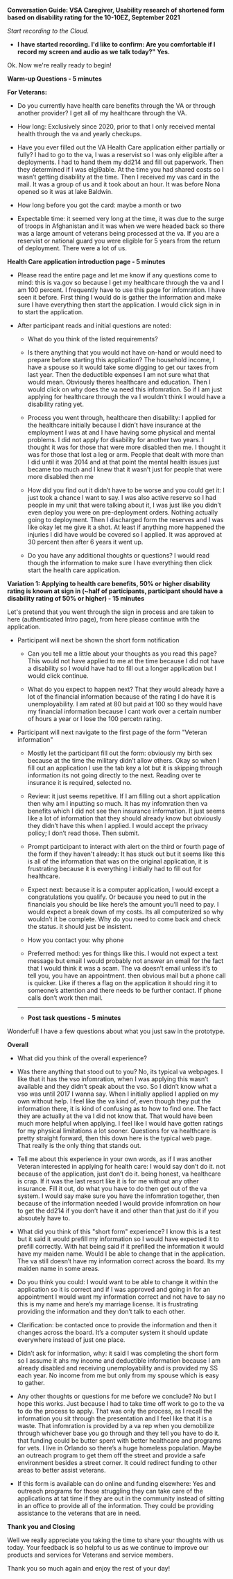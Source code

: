 **Conversation Guide: VSA Caregiver, Usability research of shortened form based on disability rating for the 10-10EZ, September 2021**

*Start recording to the Cloud.*

* **I have started recording. I'd like to confirm: Are you comfortable if I record my screen and audio as we talk today?" Yes.**

Ok. Now we're really ready to begin!

**Warm-up Questions - 5 minutes**

**For Veterans:**

* Do you currently have health care benefits through the VA or through another provider? I get all of my healthcare through the VA.

* How long: Exclusively since 2020, prior to that I only received mental health through the va and yearly checkups.

* Have you ever filled out the VA Health Care application either partially or fully? I had to go to the va, I was a reservist so I was only eligible after a deployments. I had to hand them my dd214 and fill out paperwork. Then they determined if I was elgi9able. At the time you had shared costs so I wasn’t getting disability at the time. Then I received my vas card in the mail. It was a group of us and it took about an hour. It was before Nona opened so it was at lake Baldwin.

* How long before you got the card: maybe a month or two

* Expectable time: it seemed very long at the time, it was due to the surge of troops in Afghanistan and it was when we were headed back so there was a large amount of veterans being processed at the va. If you are a reservist or national guard you were eligible for 5 years from the return of deployment. There were a lot of us.

**Health Care application introduction page - 5 minutes**

* Please read the entire page and let me know if any questions come to mind: this is va.gov so because I get my healthcare through the va and I am 100 percent. I frequently have to use this page for infomration. I have seen it before. First thing I would do is gather the information and make sure I have everything then start the application. I would click sign in in to start the application.

* After participant reads and initial questions are noted:

    * What do you think of the listed requirements?

    * Is there anything that you would not have on-hand or would need to prepare before starting this application? The household income, I have a spouse so it would take some digging to get our taxes from last year. Then the deductible expenses I am not sure what that would mean. Obviously theres healthcare and education. Then I would click on why does the va need this infomration. So if I am just applying for healthcare through the va I wouldn’t think I would have a disability rating yet.

    * Process you went through, healthcare then disability: I applied for the healthcare initially because I didn’t have insurance at the employment I was at and I have having some physical and mental problems. I did not apply for disability for another two years. I thought it was for those that were more disabled then me. I thought it was for those that lost a leg or arm. People that dealt with more than I did until it was 2014 and at that point the mental health issues just became too much and I knew that it wasn’t just for people that were more disabled then me

    * How did you find out it didn’t have to be worse and you could get it: I just took a chance I want to say. I was also active reserve so I had people in my unit that were talking about it, I was just like you didn’t even deploy you were on pre-deployment orders. Nothing actually going to deployment. Then I discharged form the reserves and I was like okay let me give it a shot. At least if anything more happened the injuries I did have would be covered so I applied. It was approved at 30 percent then after 6 years it went up.

    * Do you have any additional thoughts or questions? I would read though the information to make sure I have everything then click start the health care application.

**Variation 1: Applying to health care benefits, 50% or higher disability rating is known at sign in (~half of participants, participant should have a disability rating of 50% or higher) - 15 minutes**

Let's pretend that you went through the sign in process and are taken to here (authenticated Intro page), from here please continue with the application.

* Participant will next be shown the short form notification

    * Can you tell me a little about your thoughts as you read this page? This would not have applied to me at the time because I did not have a disability so I would have had to fill out a longer application but I would click continue.

    * What do you expect to happen next? That they would already have a lot of the financial information because of the rating I do have it is unemployability. I am rated at 80 but paid at 100 so they would have my financial information because I cant work over a certain number of hours a year or I lose the 100 percetn rating.

* Participant will next navigate to the first page of the form "Veteran information"

    * Mostly let the participant fill out the form:  obviously my birth sex because at the time the military didn’t allow others. Okay so when I fill out an application I use the tab key a lot but it is skipping through information its not going directly to the next.  Reading over te insurance it is required, selected no.

    * Review: it just seems repetitive. If I am filling out a short application then why am I inputting so much. It has my infomration then va benefits which I did not see then insurance information. It just seems like a lot of information that they should already know but obviously they didn’t have this when I applied. I would accept the privacy policy; I don’t read those. Then submit.

    * Prompt participant to interact with alert on the third or fourth page of the form if they haven't already:  It has stuck out but it seems like this is all of the information that was on the original application, it is frustrating because it is everything I initially had to fill out for healthcare.

    * Expect next: because it is a computer application, I would except a congratulations you qualify. Or because you need to put in the financials you should be like here’s the amount you’ll need to pay. I would expect a break down of my costs. Its all computerized so why wouldn’t it be complete. Why do you need to come back and check the status. it should just be insistent.

    * How you contact you: why phone

    * Preferred method: yes for things like this. I would not expect a text message but email I would probably not answer an email for the fact that I would think it was a scam. The va doesn’t email unless it’s to tell you, you have an appointment. then obvious mail but a phone call is quicker. Like if theres a flag on the application it should ring it to someone’s attention and there needs to be further contact. If phone calls don’t work then mail.

    * ** **

    * **Post task questions - 5 minutes**

Wonderful! I have a few questions about what you just saw in the prototype.

**Overall**

* What did you think of the overall experience?

* Was there anything that stood out to you?  No, its typical va webpages. I like that it has the vso infomration, when I was applying this wasn’t available and they didn’t speak about the vso. So I didn’t know what a vso was until 2017 I wanna say. When I initially applied I applied on my own without help. I feel like the va kind of, even though they put the information there, it is kind of confusing as to how to find one. The fact they are actually at the va I did not know that. That would have been much more helpful when applying. I feel like I would have gotten ratings for my physical limitations a lot sooner. Questions for va healthcare is pretty straight forward, then this down here is the typical web page. That really is the only thing that stands out.

* Tell me about this experience in your own words, as if I was another Veteran interested in applying for health care: I would say don’t do it. not because of the application, just don’t do it. being honest, va healthcare is crap. If it was the last resort like it is for me without any other insurance. Fill it out, do what you have to do then get out of the va system. I would say make sure you have the infomration together, then because of the information needed I would provide infomration on how to get the dd214 if you don’t have it and other than that just do it if you absoutely have to.

* What did you think of this "short form" experience? I know this is a test but it said it would prefill my information so I would have expected it to prefill correctly. With hat being said if it prefilled the information it would have my maiden name. Would I be able to change that in the application. The va still doesn’t have my information correct across the board. Its my maiden name in some areas.

* Do you think you could: I would want to be able to change it within the application so it is correct and if I was approved and going in for an appointment I would want my information correct and not have to say no this is my name and here’s my marriage license. It is frustrating providing the information and they don’t talk to each other.

* Clarification: be contacted once to provide the information and then it changes across the board. It’s a computer system it should update everywhere instead of just one place.

* Didn’t ask for information, why: it said I was completing the short form so I assume it ahs my income and deductible information because I am already disabled and receiving unemployability and is provided my SS each year. No income from me but only from my spouse which is easy to gather.

* Any other thoughts or questions for me before we conclude? No but I hope this works. Just because I had to take time off work to go to the va to do the process to apply. That was only the process, as I recall the information you sit through the presentation and I feel like that it is a waste. That infomration is provided by a va rep when you demobilize through whichever base you go through and they tell you have to do it. that funding could be butter spent with better healthcare and programs for vets. I live in Orlando so there’s a huge homeless population. Maybe an outreach program to get them off the street and provide a safe environment besides a street corner. It could redirect funding to other areas to better assist veterans.

* If this form is available can do online and funding elsewhere: Yes and outreach programs for those struggling they can take care of the applications at tat time if they are out in the community instead of sitting in an office to provide all of the information. They could be providing assistance to the veterans that are in need.

**Thank you and Closing**

Well we really appreciate you taking the time to share your thoughts with us today. Your feedback is so helpful to us as we continue to improve our products and services for Veterans and service members.

Thank you so much again and enjoy the rest of your day!

 

